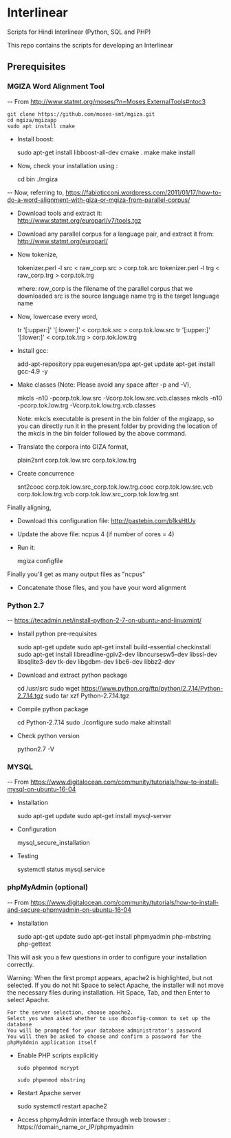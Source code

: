 # Interlinear
Scripts for Hindi Interlinear (Python, SQL and PHP)

This repo contains the scripts for developing an Interlinear

## Prerequisites

### MGIZA Word Alignment Tool 
-- From http://www.statmt.org/moses/?n=Moses.ExternalTools#ntoc3

	git clone https://github.com/moses-smt/mgiza.git
	cd mgiza/mgizapp
	sudo apt install cmake
* Install boost: 
	
	sudo apt-get install libboost-all-dev
	cmake .
	make
	make install
* Now, check your installation using : 
	
	cd bin 
	./mgiza

-- Now, referring to, https://fabioticconi.wordpress.com/2011/01/17/how-to-do-a-word-alignment-with-giza-or-mgiza-from-parallel-corpus/

* Download tools and extract it: http://www.statmt.org/europarl/v7/tools.tgz
* Download any parallel corpus for a language pair, and extract it from: http://www.statmt.org/europarl/
* Now tokenize,
	
	tokenizer.perl -l src < raw_corp.src > corp.tok.src
	tokenizer.perl -l trg < raw_corp.trg > corp.tok.trg

	where: row_corp is the filename of the parallel corpus that we downloaded 
	       src is the source language name
	       trg is the target language name
* Now, lowercase every word,
	
	tr '[:upper:]' '[:lower:]' < corp.tok.src > corp.tok.low.src
	tr '[:upper:]' '[:lower:]' < corp.tok.trg > corp.tok.low.trg
* Install gcc:
	
	add-apt-repository ppa:eugenesan/ppa
	apt-get update
	apt-get install gcc-4.9 -y
* Make classes (Note: Please avoid any space after -p and -V),
	
	mkcls -n10 -pcorp.tok.low.src -Vcorp.tok.low.src.vcb.classes
	mkcls -n10 -pcorp.tok.low.trg -Vcorp.tok.low.trg.vcb.classes

	Note: mkcls executable is present in the bin folder of the mgizapp, so you can directly run it in the present folder by providing the location of the mkcls in the bin folder followed by the above command.
* Translate the corpora into GIZA format,
	
	plain2snt corp.tok.low.src corp.tok.low.trg
* Create concurrence
	
	snt2cooc corp.tok.low.src_corp.tok.low.trg.cooc corp.tok.low.src.vcb corp.tok.low.trg.vcb corp.tok.low.src_corp.tok.low.trg.snt

Finally aligning,
* Download this configuration file: http://pastebin.com/b1ksHtUy
* Update the above file: 
	ncpus 4 (if number of cores = 4)
* Run it: 
	
	mgiza configfile

Finally you'll get as many output files as "ncpus"
* Concatenate those files, and you have your word alignment

### Python 2.7
-- https://tecadmin.net/install-python-2-7-on-ubuntu-and-linuxmint/

* Install python pre-requisites
	
	sudo apt-get update
	sudo apt-get install build-essential checkinstall
	sudo apt-get install libreadline-gplv2-dev libncursesw5-dev libssl-dev libsqlite3-dev tk-dev libgdbm-dev libc6-dev libbz2-dev

* Download and extract python package
	
	cd /usr/src
	sudo wget https://www.python.org/ftp/python/2.7.14/Python-2.7.14.tgz
	sudo tar xzf Python-2.7.14.tgz

* Compile python package
	
	cd Python-2.7.14
	sudo ./configure
	sudo make altinstall

* Check python version
	
	python2.7 -V

### MYSQL
-- From https://www.digitalocean.com/community/tutorials/how-to-install-mysql-on-ubuntu-16-04

* Installation
	
	sudo apt-get update
	sudo apt-get install mysql-server

* Configuration
	
	mysql_secure_installation

* Testing
	
	systemctl status mysql.service

### phpMyAdmin (optional)
-- From https://www.digitalocean.com/community/tutorials/how-to-install-and-secure-phpmyadmin-on-ubuntu-16-04

* Installation
	
	sudo apt-get update
	sudo apt-get install phpmyadmin php-mbstring php-gettext

This will ask you a few questions in order to configure your installation correctly.

Warning: When the first prompt appears, apache2 is highlighted, but not selected. If you do not hit Space to select Apache, the installer will not move the necessary files during installation. Hit Space, Tab, and then Enter to select Apache.

    For the server selection, choose apache2.
    Select yes when asked whether to use dbconfig-common to set up the database
    You will be prompted for your database administrator's password
    You will then be asked to choose and confirm a password for the phpMyAdmin application itself

* Enable PHP scripts explicitly
	
    `sudo phpenmod mcrypt`
    
    `sudo phpenmod mbstring`

* Restart Apache server
	
	sudo systemctl restart apache2

* Access phpmyAdmin interface through web browser : https://domain_name_or_IP/phpmyadmin